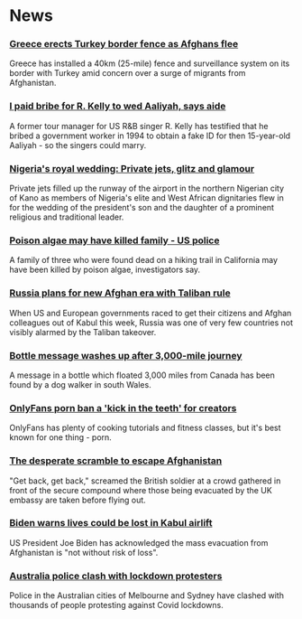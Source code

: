 # News
### [Greece erects Turkey border fence as Afghans flee](https://www.bbc.com/news/world-europe-58289893)
Greece has installed a 40km (25-mile) fence and surveillance system on its border with Turkey amid concern over a surge of migrants from Afghanistan.
### [I paid bribe for R. Kelly to wed Aaliyah, says aide](https://www.bbc.com/news/entertainment-arts-58289890)
A former tour manager for US R&B singer R. Kelly has testified that he bribed a government worker in 1994 to obtain a fake ID for then 15-year-old Aaliyah - so the singers could marry. 
### [Nigeria's royal wedding: Private jets, glitz and glamour](https://www.bbc.com/news/world-africa-58291132)
Private jets filled up the runway of the airport in the northern Nigerian city of Kano as members of Nigeria's elite and West African dignitaries flew in for the wedding of the president's son and the daughter of a prominent religious and traditional leader.
### [Poison algae may have killed family - US police](https://www.bbc.com/news/world-us-canada-58288482)
A family of three who were found dead on a hiking trail in California may have been killed by poison algae, investigators say.
### [Russia plans for new Afghan era with Taliban rule](https://www.bbc.com/news/world-europe-58265934)
When US and European governments raced to get their citizens and Afghan colleagues out of Kabul this week, Russia was one of very few countries not visibly alarmed by the Taliban takeover.
### [Bottle message washes up after 3,000-mile journey](https://www.bbc.com/news/uk-wales-58282975)
A message in a bottle which floated 3,000 miles from Canada has been found by a dog walker in south Wales.
### [OnlyFans porn ban a 'kick in the teeth' for creators](https://www.bbc.com/news/newsbeat-58282653)
OnlyFans has plenty of cooking tutorials and fitness classes, but it's best known for one thing - porn.
### [The desperate scramble to escape Afghanistan](https://www.bbc.com/news/world-asia-58286000)
"Get back, get back," screamed the British soldier at a crowd gathered in front of the secure compound where those being evacuated by the UK embassy are taken before flying out. 
### [Biden warns lives could be lost in Kabul airlift](https://www.bbc.com/news/world-us-canada-58285923)
US President Joe Biden has acknowledged the mass evacuation from Afghanistan is "not without risk of loss".
### [Australia police clash with lockdown protesters](https://www.bbc.com/news/world-australia-58291873)
Police in the Australian cities of Melbourne and Sydney have clashed with thousands of people protesting against Covid lockdowns.
